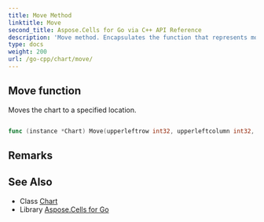 ```yaml
---
title: Move Method 
linktitle: Move
second_title: Aspose.Cells for Go via C++ API Reference
description: 'Move method. Encapsulates the function that represents move in Go.'
type: docs
weight: 200
url: /go-cpp/chart/move/
---
```


## Move function

Moves the chart to a specified location.

```go

func (instance *Chart) Move(upperleftrow int32, upperleftcolumn int32, lowerrightrow int32, lowerrightcolumn int32)  error

```

## Remarks


## See Also

* Class [Chart](../)
* Library [Aspose.Cells for Go](../../)
